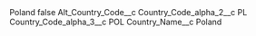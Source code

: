 <?xml version="1.0" encoding="UTF-8"?>
<CustomMetadata xmlns="http://soap.sforce.com/2006/04/metadata" xmlns:xsi="http://www.w3.org/2001/XMLSchema-instance" xmlns:xsd="http://www.w3.org/2001/XMLSchema">
    <label>Poland</label>
    <protected>false</protected>
    <values>
        <field>Alt_Country_Code__c</field>
        <value xsi:nil="true"/>
    </values>
    <values>
        <field>Country_Code_alpha_2__c</field>
        <value xsi:type="xsd:string">PL</value>
    </values>
    <values>
        <field>Country_Code_alpha_3__c</field>
        <value xsi:type="xsd:string">POL</value>
    </values>
    <values>
        <field>Country_Name__c</field>
        <value xsi:type="xsd:string">Poland</value>
    </values>
</CustomMetadata>
